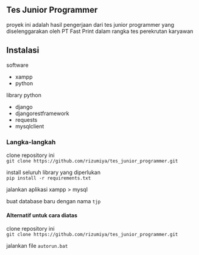 ## Tes Junior Programmer

proyek ini adalah hasil pengerjaan dari tes junior programmer yang diselenggarakan oleh PT Fast Print dalam rangka tes perekrutan karyawan

## Instalasi

software
- xampp  
- python  

library python
- django  
- djangorestframework  
- requests  
- mysqlclient  

### Langka-langkah

clone repository ini  
`git clone https://github.com/rizumiya/tes_junior_programmer.git`  

install seluruh library yang diperlukan  
`pip install -r requirements.txt`  

jalankan aplikasi xampp > mysql  

buat database baru dengan nama `tjp`  

#### Alternatif untuk cara diatas
clone repository ini  
`git clone https://github.com/rizumiya/tes_junior_programmer.git`  

jalankan file `autorun.bat`


